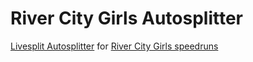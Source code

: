 # River City Girls Autosplitter
[Livesplit Autosplitter](https://github.com/LiveSplit/LiveSplit.AutoSplitters/blob/master/README.md) for [River City Girls speedruns](https://www.speedrun.com/river_city_girls)
